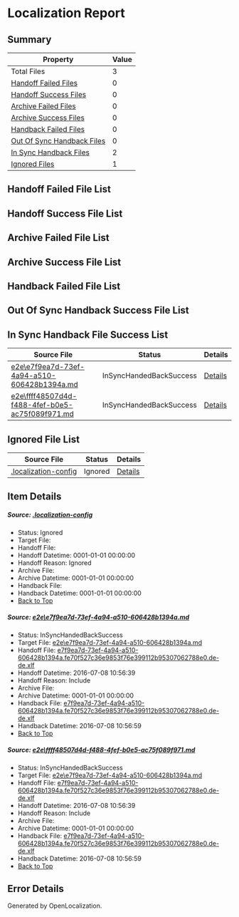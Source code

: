 # <a name='report-top'></a> Localization Report

## Summary
 Property | Value 
 -------- | ----- 
 Total Files | 3
[ Handoff Failed Files ](#handoff-failed-list)| 0
[ Handoff Success Files ](#handoff-success-list)| 0
[ Archive Failed Files ](#archive-failed-list)| 0
[ Archive Success Files ](#archive-success-list)| 0
[ Handback Failed Files ](#handback-failed-list)| 0
[ Out Of Sync Handback Files ](#outofsync-handback-success-list)| 0
[ In Sync Handback Files ](#insync-handback-success-list)| 2
[ Ignored Files ](#ignored-list)| 1

## <a name='handoff-failed-list'></a> Handoff Failed File List

## <a name='handoff-success-list'></a> Handoff Success File List

## <a name='archive-failed-list'></a> Archive Failed File List

## <a name='archive-success-list'></a> Archive Success File List

## <a name='handback-failed-list'></a> Handback Failed File List

## <a name='outofsync-handback-success-list'></a> Out Of Sync Handback Success File List

## <a name='insync-handback-success-list'></a> In Sync Handback File Success List
 Source File | Status | Details 
 ----------- | ------ | ------- 
 [e2e\e7f9ea7d-73ef-4a94-a510-606428b1394a.md](https://github.com/OpenLocalizationTestOrg/oltest/blob/1b34fd25467c4d370ffe2fa33a99bcc8f7b36072/e2e/e7f9ea7d-73ef-4a94-a510-606428b1394a.md) | InSyncHandedBackSuccess | [Details](#c7c14a00a1f65e072a58e1c6d602f11159dd6e2a1)
 [e2e\ffff48507d4d-f488-4fef-b0e5-ac75f089f971.md](https://github.com/OpenLocalizationTestOrg/oltest/blob/1b34fd25467c4d370ffe2fa33a99bcc8f7b36072/e2e/ffff48507d4d-f488-4fef-b0e5-ac75f089f971.md) | InSyncHandedBackSuccess | [Details](#c7c14a00a1f65e072a58e1c6d602f11159dd6e2a2)

## <a name='ignored-list'></a> Ignored File List
 Source File | Status | Details 
 ----------- | ------ | ------- 
 [.localization-config](https://github.com/OpenLocalizationTestOrg/oltest/blob/1b34fd25467c4d370ffe2fa33a99bcc8f7b36072/.localization-config) | Ignored | [Details](#3d4f252ac210baf56311d7e97dcc2db10974dbd20)

## Item Details
##### <a name='3d4f252ac210baf56311d7e97dcc2db10974dbd20'></a> Source: [.localization-config](https://github.com/OpenLocalizationTestOrg/oltest/blob/1b34fd25467c4d370ffe2fa33a99bcc8f7b36072/.localization-config)
* Status: Ignored
* Target File: 
* Handoff File: 
* Handoff Datetime: 0001-01-01 00:00:00
* Handoff Reason: Ignored
* Archive File: 
* Archive Datetime: 0001-01-01 00:00:00
* Handback File: 
* Handback Datetime: 0001-01-01 00:00:00
* [Back to Top](#report-top)

##### <a name='c7c14a00a1f65e072a58e1c6d602f11159dd6e2a1'></a> Source: [e2e\e7f9ea7d-73ef-4a94-a510-606428b1394a.md](https://github.com/OpenLocalizationTestOrg/oltest/blob/1b34fd25467c4d370ffe2fa33a99bcc8f7b36072/e2e/e7f9ea7d-73ef-4a94-a510-606428b1394a.md)
* Status: InSyncHandedBackSuccess
* Target File: [e2e\e7f9ea7d-73ef-4a94-a510-606428b1394a.md](https://github.com/OpenLocalizationTestOrg/oltest-dede-fly/blob/97d00b45564ed4e66a137c9e92faa627866ee56d/e2e/e7f9ea7d-73ef-4a94-a510-606428b1394a.md)
* Handoff File: [e7f9ea7d-73ef-4a94-a510-606428b1394a.fe70f527c36e9853f76e399112b95307062788e0.de-de.xlf](https://github.com/OpenLocalizationTestOrg/olhandoff-e2e/blob/e61c6beaeae7e7e5a9778c40a7fb9d97ec75d342/ol-handoff/OpenLocalizationTestOrg/oltest-dede-fly/ci/ht/e7f9ea7d-73ef-4a94-a510-606428b1394a.fe70f527c36e9853f76e399112b95307062788e0.de-de.xlf)
* Handoff Datetime: 2016-07-08 10:56:39
* Handoff Reason: Include
* Archive File: 
* Archive Datetime: 0001-01-01 00:00:00
* Handback File: [e7f9ea7d-73ef-4a94-a510-606428b1394a.fe70f527c36e9853f76e399112b95307062788e0.de-de.xlf](https://github.com/OpenLocalizationTestOrg/olhandback-e2e/blob/f1ef02f2a6bb3d994734427284841181836b6202/ol-handback/OpenLocalizationTestOrg/oltest-dede-fly/ci/ht/e7f9ea7d-73ef-4a94-a510-606428b1394a.fe70f527c36e9853f76e399112b95307062788e0.de-de.xlf)
* Handback Datetime: 2016-07-08 10:56:59
* [Back to Top](#report-top)

##### <a name='c7c14a00a1f65e072a58e1c6d602f11159dd6e2a2'></a> Source: [e2e\ffff48507d4d-f488-4fef-b0e5-ac75f089f971.md](https://github.com/OpenLocalizationTestOrg/oltest/blob/1b34fd25467c4d370ffe2fa33a99bcc8f7b36072/e2e/ffff48507d4d-f488-4fef-b0e5-ac75f089f971.md)
* Status: InSyncHandedBackSuccess
* Target File: [e2e\e7f9ea7d-73ef-4a94-a510-606428b1394a.md](https://github.com/OpenLocalizationTestOrg/oltest-dede-fly/blob/97d00b45564ed4e66a137c9e92faa627866ee56d/e2e/e7f9ea7d-73ef-4a94-a510-606428b1394a.md)
* Handoff File: [e7f9ea7d-73ef-4a94-a510-606428b1394a.fe70f527c36e9853f76e399112b95307062788e0.de-de.xlf](https://github.com/OpenLocalizationTestOrg/olhandoff-e2e/blob/e61c6beaeae7e7e5a9778c40a7fb9d97ec75d342/ol-handoff/OpenLocalizationTestOrg/oltest-dede-fly/ci/ht/e7f9ea7d-73ef-4a94-a510-606428b1394a.fe70f527c36e9853f76e399112b95307062788e0.de-de.xlf)
* Handoff Datetime: 2016-07-08 10:56:39
* Handoff Reason: Include
* Archive File: 
* Archive Datetime: 0001-01-01 00:00:00
* Handback File: [e7f9ea7d-73ef-4a94-a510-606428b1394a.fe70f527c36e9853f76e399112b95307062788e0.de-de.xlf](https://github.com/OpenLocalizationTestOrg/olhandback-e2e/blob/f1ef02f2a6bb3d994734427284841181836b6202/ol-handback/OpenLocalizationTestOrg/oltest-dede-fly/ci/ht/e7f9ea7d-73ef-4a94-a510-606428b1394a.fe70f527c36e9853f76e399112b95307062788e0.de-de.xlf)
* Handback Datetime: 2016-07-08 10:56:59
* [Back to Top](#report-top)


## Error Details

Generated by OpenLocalization.
